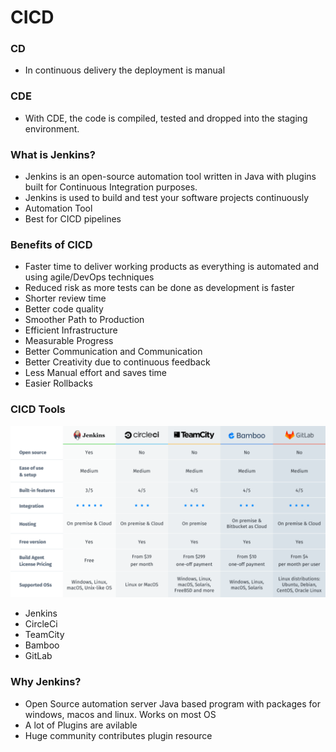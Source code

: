 # CICD

### CD
- In continuous delivery the deployment is manual

### CDE
- With CDE, the code is compiled, tested and dropped into the staging environment.


### What is Jenkins?
- Jenkins is an open-source automation tool written in Java with plugins built for Continuous Integration purposes. 
- Jenkins is used to build and test your software projects continuously
- Automation Tool
- Best for CICD pipelines


### Benefits of CICD
- Faster time to deliver working products as everything is automated and using agile/DevOps techniques
- Reduced risk as more tests can be done as development is faster
- Shorter review time
- Better code quality
- Smoother Path to Production
- Efficient Infrastructure
- Measurable Progress
- Better Communication and Communication
- Better Creativity due to continuous feedback
- Less Manual effort and saves time
- Easier Rollbacks

### CICD Tools
![Tools](/images/cicd_tools.png)

- Jenkins
- CircleCi
- TeamCity
- Bamboo
- GitLab

### Why Jenkins?
- Open Source automation server
Java based program with packages for windows, macos and linux. Works on most OS
- A lot of Plugins are avilable
- Huge community contributes plugin resource